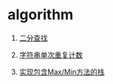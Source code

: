 # algorithm

1. [二分查找](https://github.com/QingyaFan/algorithm/blob/master/search/binary-search.go)

2. [字符串单次重复计数](https://github.com/QingyaFan/algorithm/blob/master/word-count.go)

3. [实现包含Max/Min方法的栈](https://github.com/QingyaFan/algorithm/blob/master/miscellaneous/implement-stack-with-max-method.go)
